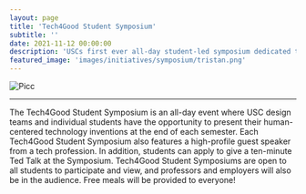 ```yaml
---
layout: page
title: 'Tech4Good Student Symposium'
subtitle: ''
date: 2021-11-12 00:00:00
description: 'USCs first ever all-day student-led symposium dedicated to showcasing the great ideas, research, and projects related to social good of USC students.'
featured_image: 'images/initiatives/symposium/tristan.png'
---
```

![Picc]()

---
The Tech4Good Student Symposium is an all-day event where USC design teams and individual students have the opportunity to present their human-centered technology inventions at the end of each semester. Each Tech4Good Student Symposium also features a high-profile guest speaker from a tech profession. In addition, students can apply to give a ten-minute Ted Talk at the Symposium. Tech4Good Student Symposiums are open to all students to participate and view, and professors and employers will also be in the audience. Free meals will be provided to everyone!